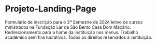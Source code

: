 # Projeto-Landing-Page

Formulário de inscrição para o 2º Semestre de 2024 letivo de cursos ministrados na Fundação Lar de São Bento Casa Dom Macário. Redirecionamento para a home da instituição nos menus.
Trabalho acadêmico sem fins lucrativos. Todos os direitos reservados a instituição.
 
